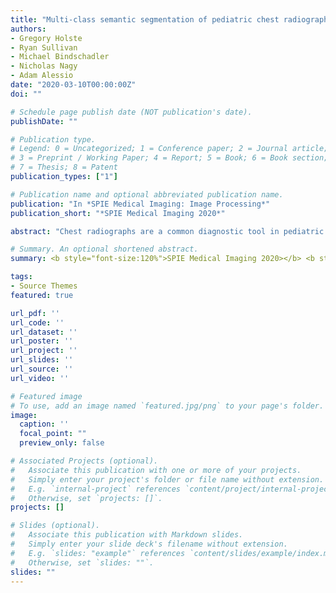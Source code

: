 ```yaml
---
title: "Multi-class semantic segmentation of pediatric chest radiographs"
authors:
- Gregory Holste
- Ryan Sullivan
- Michael Bindschadler
- Nicholas Nagy
- Adam Alessio
date: "2020-03-10T00:00:00Z"
doi: ""

# Schedule page publish date (NOT publication's date).
publishDate: ""

# Publication type.
# Legend: 0 = Uncategorized; 1 = Conference paper; 2 = Journal article;
# 3 = Preprint / Working Paper; 4 = Report; 5 = Book; 6 = Book section;
# 7 = Thesis; 8 = Patent
publication_types: ["1"]

# Publication name and optional abbreviated publication name.
publication: "In *SPIE Medical Imaging: Image Processing*"
publication_short: "*SPIE Medical Imaging 2020*"

abstract: "Chest radiographs are a common diagnostic tool in pediatric care, and several computer-augmented decision tasks for radiographs would benefit from knowledge of the anatomic locations within the thorax. For example, a pre-segmented chest radiograph could provide context for algorithms designed for automatic grading of catheters and tubes. This work develops a deep learning approach to automatically segment chest radiographs into multiple regions to provide anatomic context for future automatic methods. This type of segmentation offers challenging aspects in its goal of multi-class segmentation with extreme class imbalance between regions. In an IRB-approved study, pediatric chest radiographs were collected and annotated with custom software in which users drew boundaries around seven regions of the chest: left and right lung, left and right subdiaphragm, spine, mediastinum, and carina. We trained a U-Net-style architecture on 328 annotated radiographs, comparing model performance with various combinations of loss functions, weighting schemes, and data augmentation. On a test set of 70 radiographs, our best-performing model achieved 93.8% mean pixel accuracy and a mean Dice coefficient of 0.83. We find that (1) cross-entropy consistently outperforms generalized Dice loss, (2) light augmentation, including random rotations, improves overall performance, and (3) pre-computed pixel weights that account for class frequency provide small performance boosts. Overall, our approach produces realistic eight-class chest segmentations that can provide anatomic context for line placement and potentially other medical applications."

# Summary. An optional shortened abstract.
summary: <b style="font-size:120%">SPIE Medical Imaging 2020></b> <b style="font-size:120%;color:#E08040">Oral></b><br> Automatic anatomic segmentation of pediatric chest radiographs under severe class imbalance.

tags:
- Source Themes
featured: true

url_pdf: ''
url_code: ''
url_dataset: ''
url_poster: ''
url_project: ''
url_slides: ''
url_source: ''
url_video: ''

# Featured image
# To use, add an image named `featured.jpg/png` to your page's folder. 
image:
  caption: ''
  focal_point: ""
  preview_only: false

# Associated Projects (optional).
#   Associate this publication with one or more of your projects.
#   Simply enter your project's folder or file name without extension.
#   E.g. `internal-project` references `content/project/internal-project/index.md`.
#   Otherwise, set `projects: []`.
projects: []

# Slides (optional).
#   Associate this publication with Markdown slides.
#   Simply enter your slide deck's filename without extension.
#   E.g. `slides: "example"` references `content/slides/example/index.md`.
#   Otherwise, set `slides: ""`.
slides: ""
---
```

